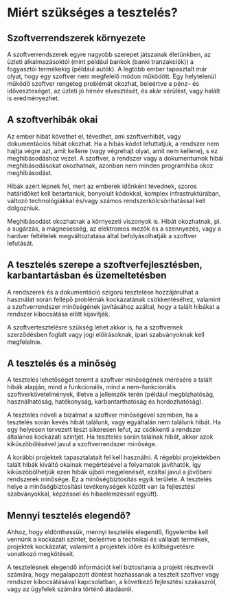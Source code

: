 # Miért szükséges a tesztelés?

## Szoftverrendszerek környezete

A szoftverrendszerek egyre nagyobb szerepet játszanak életünkben, az üzleti alkalmazásoktól (mint például bankok (banki tranzakciók)) a fogyasztói termékekig (például autók). A legtöbb ember tapasztalt már olyat, hogy egy szoftver nem megfelelő módon működött. Egy helytelenül működő szoftver rengeteg problémát okozhat, beleértve a pénz– és időveszteséget, az üzleti jó hírnév elvesztését, és akár sérülést, vagy halált is eredményezhet.

## A szoftverhibák okai

Az ember hibát követhet el, tévedhet, ami szoftverhibát, vagy dokumentációs hibát okozhat. Ha a hibás kódot lefuttatjuk, a rendszer nem hajtja végre azt, amit kellene (vagy végrehajt olyat, amit nem kellene), s ez meghibásodáshoz vezet. A szoftver, a rendszer vagy a dokumentumok hibái meghibásodásokat okozhatnak, azonban nem minden programhiba okoz meghibásodást. 

Hibák azért lépnek fel, mert az emberek időnként tévednek, szoros határidőket kell betartaniuk, bonyolult kódokkal, komplex infrastruktúrában, változó technológiákkal és/vagy számos rendszerkölcsönhatással kell dolgozniuk. 

Meghibásodást okozhatnak a környezeti viszonyok is. Hibát okozhatnak, pl. a sugárzás, a mágnesesség, az elektromos mezők és a szennyezés, vagy a hardver feltételek megváltoztatása által befolyásolhatják a szoftver lefutását.

## A tesztelés szerepe a szoftverfejlesztésben, karbantartásban és üzemeltetésben

A rendszerek és a dokumentáció szigorú tesztelése hozzájárulhat a használat során
fellépő problémák kockázatának csökkentéséhez, valamint a szoftverrendszer
minőségének javításához azáltal, hogy a talált hibákat a rendszer kibocsátása előtt
kijavítják. 

A szoftvertesztelésre szükség lehet akkor is, ha a szoftvernek szerződésben
foglalt vagy jogi előírásoknak, ipari szabványoknak kell megfelelnie.

## A tesztelés és a minőség

A tesztelés lehetőséget teremt a szoftver minőségének mérésére a talált hibák
alapján, mind a funkcionális, mind a nem-funkcionális szoftverkövetelmények, illetve
a jellemzők terén (például megbízhatóság, használhatóság, hatékonyság, karbantarthatóság és hordozhatóság). 

A tesztelés növeli a bizalmat a szoftver minőségével szemben, ha a tesztelés során kevés hibát találunk, vagy egyáltalán nem találunk hibát. Ha egy helyesen tervezett teszt sikeresen lefut, az csökkenti a rendszer általános kockázati szintjét. Ha tesztelés során találnak hibát, akkor azok kiküszöbölésével javul a szoftverrendszer minősége. 

A korábbi projektek tapasztalatait fel kell használni. A régebbi projektekben talált hibák kiváltó okainak megértésével a folyamatok javíthatók, így kiküszöbölhetjük ezen hibák újbóli megjelenését, ezáltal javul a jövőbeni rendszerek minősége. Ez a minőségbiztosítás
egyik területe. A tesztelés helye a minőségbiztosítási tevékenységek között van (a
fejlesztési szabványokkal, képzéssel és hibaelemzéssel együtt).

## Mennyi tesztelés elegendő?

Ahhoz, hogy eldönthessük, mennyi tesztelés elegendő, figyelembe kell vennünk a kockázati szintet, beleértve a technikai és vállalati termékek, projektek kockázatát, valamint a projektek időre és költségvetésre vonatkozó megkötéseit. 

A tesztelésnek elegendő információt kell biztosítania a projekt résztvevői számára, hogy
megalapozott döntést hozhassanak a tesztelt szoftver vagy rendszer kibocsátásával kapcsolatban, a következő fejlesztési szakaszról, vagy az ügyfelek számára történő
átadásról.
